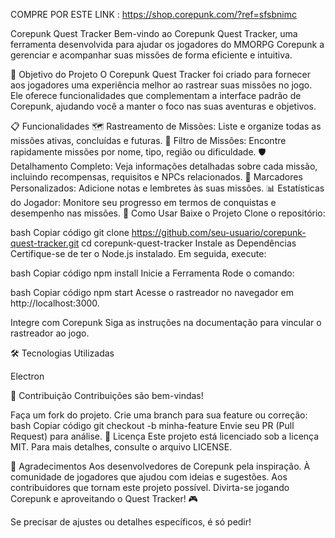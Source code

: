 COMPRE POR ESTE LINK : https://shop.corepunk.com/?ref=sfsbnimc

Corepunk Quest Tracker
Bem-vindo ao Corepunk Quest Tracker, uma ferramenta desenvolvida para ajudar os jogadores do MMORPG Corepunk a gerenciar e acompanhar suas missões de forma eficiente e intuitiva.

🎯 Objetivo do Projeto
O Corepunk Quest Tracker foi criado para fornecer aos jogadores uma experiência melhor ao rastrear suas missões no jogo. Ele oferece funcionalidades que complementam a interface padrão de Corepunk, ajudando você a manter o foco nas suas aventuras e objetivos.

📋 Funcionalidades
🗺️ Rastreamento de Missões: Liste e organize todas as missões ativas, concluídas e futuras.
🔎 Filtro de Missões: Encontre rapidamente missões por nome, tipo, região ou dificuldade.
🛡️ Detalhamento Completo: Veja informações detalhadas sobre cada missão, incluindo recompensas, requisitos e NPCs relacionados.
📌 Marcadores Personalizados: Adicione notas e lembretes às suas missões.
📊 Estatísticas do Jogador: Monitore seu progresso em termos de conquistas e desempenho nas missões.
🚀 Como Usar
Baixe o Projeto
Clone o repositório:

bash
Copiar código
git clone https://github.com/seu-usuario/corepunk-quest-tracker.git
cd corepunk-quest-tracker
Instale as Dependências
Certifique-se de ter o Node.js instalado. Em seguida, execute:

bash
Copiar código
npm install
Inicie a Ferramenta
Rode o comando:

bash
Copiar código
npm start
Acesse o rastreador no navegador em http://localhost:3000.

Integre com Corepunk
Siga as instruções na documentação para vincular o rastreador ao jogo.

🛠️ Tecnologias Utilizadas

Electron

📖 Contribuição
Contribuições são bem-vindas!

Faça um fork do projeto.
Crie uma branch para sua feature ou correção:
bash
Copiar código
git checkout -b minha-feature
Envie seu PR (Pull Request) para análise.
📝 Licença
Este projeto está licenciado sob a licença MIT. Para mais detalhes, consulte o arquivo LICENSE.

🌟 Agradecimentos
Aos desenvolvedores de Corepunk pela inspiração.
À comunidade de jogadores que ajudou com ideias e sugestões.
Aos contribuidores que tornam este projeto possível.
Divirta-se jogando Corepunk e aproveitando o Quest Tracker! 🎮

Se precisar de ajustes ou detalhes específicos, é só pedir!

